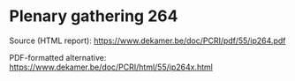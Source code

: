 # Plenary gathering 264

Source (HTML report): https://www.dekamer.be/doc/PCRI/pdf/55/ip264.pdf

PDF-formatted alternative: https://www.dekamer.be/doc/PCRI/html/55/ip264x.html

